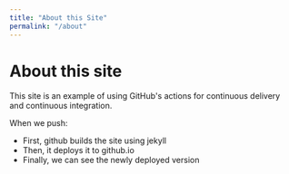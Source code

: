 ```yaml
---
title: "About this Site"
permalink: "/about"
---
```


# About this site

This site is an example of using GitHub's actions for continuous delivery and continuous integration.

When we push:

* First, github builds the site using jekyll
* Then, it deploys it to github.io
* Finally, we can see the newly deployed version
